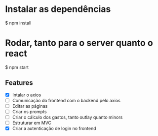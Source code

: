 # Instalar as dependências
$ npm install

# Rodar, tanto para o server quanto o react
$ npm start

## Features 

- [x] Intalar o axios
- [ ] Comunicação do frontend com o backend pelo axios
- [ ] Editar as páginas
- [ ] Criar os prompts
- [ ] Criar o cálculo dos gastos, tanto outlay quanto minors
- [ ] Estruturar em MVC
- [x] Criar a autenticação de login no frontend